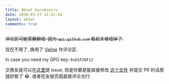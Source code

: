 ```yaml
---
title: About Karuboniru
date: 2020-03-27 11:51:54
layout: about
comments: true
---
```

~~评论区可能需要翻墙: 因为 `api.github.com` 看起来被墙掉了.~~

现在不用了, 换用了 [Valine](https://valine.js.org/) 作评论区.

In case you need my GPG key: `0x65F2DF12`

交换友链可以在[这里](https://github.com/karuboniru/blog_ci/issues)提 issue, 但是你要是能直接修改 [这个文件](https://github.com/karuboniru/blog_ci/blob/master/source/_data/fluid_config.yml) 并提交 PR 的话那就好极了 😂. 或者在友链页面直接评论也行.
